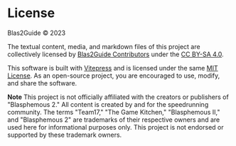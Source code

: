 # License

Blas2Guide © 2023

The textual content, media, and markdown files of this project are collectively licensed by [Blas2Guide Contributors](https://github.com/PHAredes/Blas2Guide/graphs/contributors) under the [CC BY-SA 4.0](https://creativecommons.org/licenses/by-sa/4.0/).

This software is built with [Vitepress](https://vitepress.dev/) and is licensed under the same [MIT License](LICENSE). As an open-source project, you are encouraged to use, modify, and share the software.

**Note** This project is not officially affiliated with the creators or publishers of "Blasphemous 2." All content is created by and for the speedrunning community. The terms "Team17," "The Game Kitchen," "Blasphemous II," and "Blasphemous 2" are trademarks of their respective owners and are used here for informational purposes only. This project is not endorsed or supported by these trademark owners.
